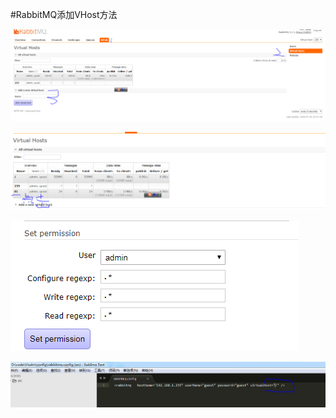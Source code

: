 #RabbitMQ添加VHost方法

![](image\vhost\1.png)

![](image\vhost\2.png)

![](image\vhost\3.png)

![](image\vhost\4.png)